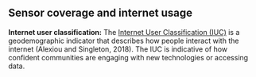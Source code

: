 ## Sensor coverage and internet usage

**Internet user classification:** 
The [Internet User Classification (IUC)](https://data.cdrc.ac.uk/dataset/internet-user-classification) is a geodemographic indicator that describes how people interact with the internet (Alexiou and Singleton, 2018). The IUC is indicative of how confident communities are engaging with new technologies or accessing data. 
